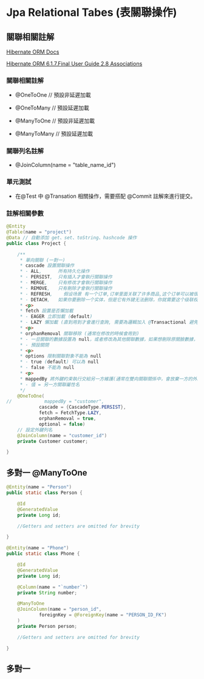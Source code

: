 # Jpa Relational Tabes (表關聯操作)

## 關聯相關註解

[Hibernate ORM Docs](https://docs.jboss.org/hibernate/orm/)

[Hibernate ORM 6.1.7.Final User Guide 2.8 Associations](https://docs.jboss.org/hibernate/orm/6.1/userguide/html_single/Hibernate_User_Guide.html#associations-many-to-one)

### 關聯相關註解

- @OneToOne // 預設非延遲加載

- @OneToMany  // 預設延遲加載

- @ManyToOne // 預設非延遲加載

- @ManyToMany  // 預設延遲加載

### 關聯列名註解

- @JoinColumn(name = "table_name_id")

### 單元測試

- 在@Test 中 @Transation 相關操作，需要搭配 @Commit 註解來進行提交。

### 註解相關參數

```java
@Entity
@Table(name = "project")
@Data // 自動添加 get、set、toString、hashcode 操作
public class Project {

    /**
     * 單向關聯 (一對一)
     * cascade 設置關聯操作
     * - ALL,      所有持久化操作
     * - PERSIST,  只有插入才會執行關聯操作
     * - MERGE,    只有修改才會執行關聯操作
     * - REMOVE,   只有刪除才會執行關聯操作
     * - REFRESH,    假设场景 有一个订单,订单里面关联了许多商品,这个订单可以被很多人操作,那么这个时候A对此订单和关联的商品进行了修改,与此同时,B也进行了相同的操作,但是B先一步比A保存了数据,那么当A保存数据的时候,就需要先刷新订单信息及关联的商品信息后,再将订单及商品保存。
     * - DETACH,   如果你要删除一个实体，但是它有外键无法删除，你就需要这个级联权限了。它会撤销所有相关的外键关联。
     * <p>
     * fetch 設置是否懶加載
     * - EAGER 立即加載 (default)
     * - LAZY 懶加載 (直到用到才會進行查詢, 需要為邏輯加入 @Transactional 避免 session 提前被銷毀)
     * <p>
     * orphanRemoval 關聯移除 (通常在修改的時候會用到)
     * - 一旦關聯的數據設置為 null，或者修改為其他關聯數據，如果想刪除原關臉數據，就可以設置為 true
     * - 預設關閉
     * <p>
     * options 限制關聯對象不能為 null
     * - true (default) 可以為 null
     * - false 不能為 null
     * <p>
     * mappedBy 將外鍵約束執行交給另一方維護(通常在雙向關聯關係中，會放棄一方的外鍵約束)
     * - 值 = 另一方關聯屬性名
     */
    @OneToOne(
//            mappedBy = "customer",
            cascade = {CascadeType.PERSIST},
            fetch = FetchType.LAZY,
            orphanRemoval = true,
            optional = false)
    // 設定外鍵列名
    @JoinColumn(name = "customer_id")
    private Customer customer;

}
```

## 多對一 @ManyToOne

```java
@Entity(name = "Person")
public static class Person {

    @Id
    @GeneratedValue
    private Long id;

    //Getters and setters are omitted for brevity

}

@Entity(name = "Phone")
public static class Phone {

    @Id
    @GeneratedValue
    private Long id;

    @Column(name = "`number`")
    private String number;

    @ManyToOne
    @JoinColumn(name = "person_id",
            foreignKey = @ForeignKey(name = "PERSON_ID_FK")
    )
    private Person person;

    //Getters and setters are omitted for brevity

}
```

## 多對一

